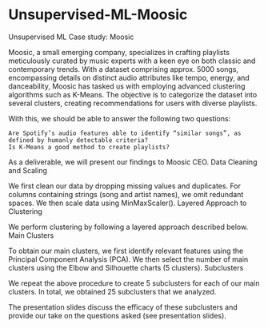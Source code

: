 # Unsupervised-ML-Moosic

Unsupervised ML Case study: Moosic

Moosic, a small emerging company, specializes in crafting playlists meticulously curated by music experts with a keen eye on both classic and contemporary trends. With a dataset comprising approx. 5000 songs, encompassing details on distinct audio attributes like tempo, energy, and danceability, Moosic has tasked us with employing advanced clustering algorithms such as K-Means. The objective is to categorize the dataset into several clusters, creating recommendations for users with diverse playlists.

With this, we should be able to answer the following two questions:

    Are Spotify’s audio features able to identify “similar songs”, as defined by humanly detectable criteria?
    Is K-Means a good method to create playlists?

As a deliverable, we will present our findings to Moosic CEO.
Data Cleaning and Scaling

We first clean our data by dropping missing values and duplicates. For columns containing strings (song and artist names), we omit redundant spaces. We then scale data using MinMaxScaler().
Layered Approach to Clustering

We perform clustering by following a layered approach described below.
Main Clusters

To obtain our main clusters, we first identify relevant features using the Principal Component Analysis (PCA). We then select the number of main clusters using the Elbow and Silhouette charts (5 clusters).
Subclusters

We repeat the above procedure to create 5 subclusters for each of our main clusters. In total, we obtained 25 subclusters that we analyzed.

The presentation slides discuss the efficacy of these subclusters and provide our take on the questions asked (see presentation slides).

